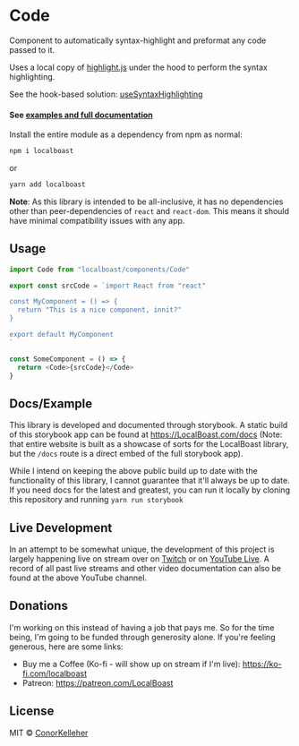 <!--- Autogenerated Readme. Do not edit. Edit the templates or config files instead. --->
<h1>Code</h1>
Component to automatically syntax-highlight and preformat any code passed to it.
<br>

Uses a local copy of [highlight.js](https://github.com/highlightjs/highlight.js) under the hood to perform the syntax highlighting.
<br>

See the hook-based solution: [useSyntaxHighlighting](https://github.com/conorkelleher/localboast/tree/main/src/hooks/useSyntaxHighlighting)<br><h4>See [examples and full documentation](https://localboast.com/docs?path=/docs/components-code--docs)</h4>

Install the entire module as a dependency from npm as normal:

```bash
npm i localboast
```

or

```bash
yarn add localboast
```

**Note**: As this library is intended to be all-inclusive, it has no dependencies other than peer-dependencies of `react` and `react-dom`. This means it should have minimal compatibility issues with any app.

## Usage

```javascript
import Code from "localboast/components/Code"

export const srcCode = `import React from "react"

const MyComponent = () => {
  return "This is a nice component, innit?"
}

export default MyComponent
`

const SomeComponent = () => {
  return <Code>{srcCode}</Code>
}
```

## Docs/Example

This library is developed and documented through storybook.
A static build of this storybook app can be found at https://LocalBoast.com/docs
(Note: that entire website is built as a showcase of sorts for the LocalBoast library, but the `/docs` route is a direct embed of the full storybook app).

While I intend on keeping the above public build up to date with the functionality of this library, I cannot guarantee that it'll always be up to date. If you need docs for the latest and greatest, you can run it locally by cloning this repository and running `yarn run storybook`

## Live Development

In an attempt to be somewhat unique, the development of this project is largely happening live on stream over on [Twitch](https://twitch.tv/localboast) or on [YouTube Live](http://youtube.com/channel/UCt-IaL4qQsOU6_rbS7zky1Q/live). A record of all past live streams and other video documentation can also be found at the above YouTube channel.

## Donations

I'm working on this instead of having a job that pays me. So for the time being, I'm going to be funded through generosity alone. If you're feeling generous, here are some links:

- Buy me a Coffee (Ko-fi - will show up on stream if I'm live): https://ko-fi.com/localboast
- Patreon: https://patreon.com/LocalBoast

## License

MIT © [ConorKelleher](https://github/com/ConorKelleher)
